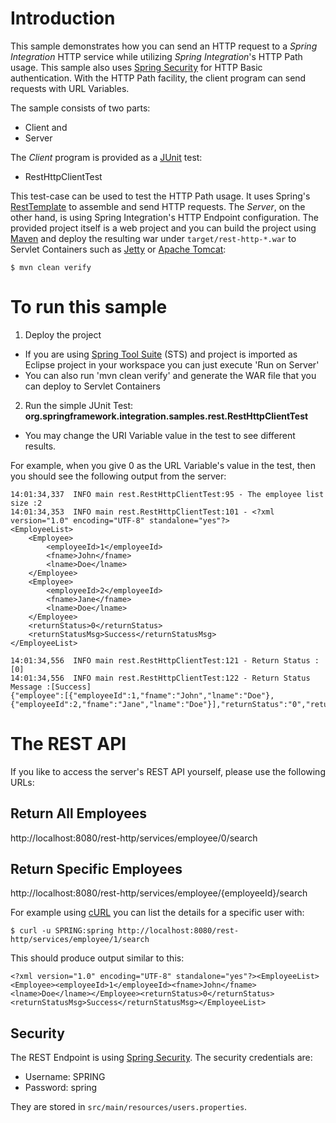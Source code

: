 # Introduction

This sample demonstrates how you can send an HTTP request to a *Spring Integration* HTTP service while utilizing *Spring Integration*'s HTTP Path usage. This sample also uses [Spring Security][] for HTTP Basic authentication. With the HTTP Path facility, the client program can send requests with URL Variables.

The sample consists of two parts:

* Client and
* Server

The *Client* program is provided as a [JUnit][] test:

* RestHttpClientTest

This test-case can be used to test the HTTP Path usage. It uses Spring's [RestTemplate][] to assemble and send HTTP requests. The *Server*, on the other hand, is using Spring Integration's HTTP Endpoint configuration. The provided project itself is a web project and you can build the project using [Maven][] and deploy the resulting war under `target/rest-http-*.war` to Servlet Containers such as [Jetty][] or [Apache Tomcat][]:

	$ mvn clean verify

# To run this sample

1. Deploy the project
  - If you are using [Spring Tool Suite][] (STS) and project is imported as Eclipse project in your workspace you can just execute 'Run on Server'
  - You can also run 'mvn clean verify' and generate the WAR file that you can deploy to Servlet Containers
2. Run the simple JUnit Test: **org.springframework.integration.samples.rest.RestHttpClientTest**
  - You may change the URI Variable value in the test to see different results.

For example, when you give 0 as the URL Variable's value in the test, then you should see the following output from the server:

	14:01:34,337  INFO main rest.RestHttpClientTest:95 - The employee list size :2
	14:01:34,353  INFO main rest.RestHttpClientTest:101 - <?xml version="1.0" encoding="UTF-8" standalone="yes"?>
	<EmployeeList>
	    <Employee>
	        <employeeId>1</employeeId>
	        <fname>John</fname>
	        <lname>Doe</lname>
	    </Employee>
	    <Employee>
	        <employeeId>2</employeeId>
	        <fname>Jane</fname>
	        <lname>Doe</lname>
	    </Employee>
	    <returnStatus>0</returnStatus>
	    <returnStatusMsg>Success</returnStatusMsg>
	</EmployeeList>

	14:01:34,556  INFO main rest.RestHttpClientTest:121 - Return Status :[0]
	14:01:34,556  INFO main rest.RestHttpClientTest:122 - Return Status Message :[Success]
	{"employee":[{"employeeId":1,"fname":"John","lname":"Doe"},{"employeeId":2,"fname":"Jane","lname":"Doe"}],"returnStatus":"0","returnStatusMsg":"Success"}

# The REST API

If you like to access the server's REST API yourself, please use the following URLs:

## Return All Employees

http://localhost:8080/rest-http/services/employee/0/search

## Return Specific Employees

http://localhost:8080/rest-http/services/employee/{employeeId}/search

For example using [cURL][] you can list the details for a specific user with:

	$ curl -u SPRING:spring http://localhost:8080/rest-http/services/employee/1/search

This should produce output similar to this:

	<?xml version="1.0" encoding="UTF-8" standalone="yes"?><EmployeeList><Employee><employeeId>1</employeeId><fname>John</fname><lname>Doe</lname></Employee><returnStatus>0</returnStatus><returnStatusMsg>Success</returnStatusMsg></EmployeeList>

## Security

The REST Endpoint is using [Spring Security][]. The security credentials are:

* Username: SPRING
* Password: spring

They are stored in `src/main/resources/users.properties`.

[Apache Tomcat]: http://tomcat.apache.org/
[cURL]: http://en.wikipedia.org/wiki/CURL
[Jetty]: http://www.eclipse.org/jetty/
[JUnit]: http://junit.org/
[Maven]: http://maven.apache.org/
[RestTemplate]: http://static.springsource.org/spring/docs/current/javadoc-api/org/springframework/web/client/RestTemplate.html
[Spring Security]: http://www.springsource.org/spring-security
[Spring Tool Suite]: http://www.springsource.org/sts
